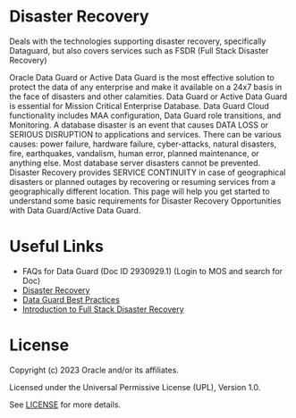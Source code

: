 # Disaster Recovery

Deals with the technologies supporting disaster recovery, specifically Dataguard, but also covers services such as FSDR (Full Stack Disaster Recovery)

Oracle Data Guard or Active Data Guard is the most effective solution to protect the data of any enterprise and make it available on a 24x7 basis in the face of disasters and other calamities. Data Guard or Active Data Guard is essential for Mission Critical Enterprise Database. Data Guard Cloud functionality includes MAA configuration, Data Guard role transitions, and Monitoring.
A database disaster is an event that causes DATA LOSS or SERIOUS DISRUPTION to applications and services. There can be various causes: power failure, hardware failure, cyber-attacks, natural disasters, fire, earthquakes, vandalism, human error, planned maintenance, or anything else. Most database server disasters cannot be prevented. Disaster Recovery provides SERVICE CONTINUITY in case of geographical disasters or planned outages by recovering or resuming services from a geographically different location. This page will help you get started to understand some basic requirements for Disaster Recovery Opportunities with Data Guard/Active Data Guard.

# Useful Links

- FAQs for Data Guard (Doc ID 2930929.1) (Login to MOS and search for Doc)
- [Disaster Recovery](https://www.oracle.com/cloud/backup-and-disaster-recovery/what-is-disaster-recovery/#cloud-based-deployment)
- [Data Guard Best Practices](https://docs.oracle.com/en/database/oracle/oracle-database/19/haovw/oracle-data-guard-best-practices.html)
- [Introduction to Full Stack Disaster Recovery](https://www.youtube.com/watch?v=GiyFs8Cpksg&t=587s)

# License

Copyright (c) 2023 Oracle and/or its affiliates.

Licensed under the Universal Permissive License (UPL), Version 1.0.

See [LICENSE](https://github.com/oracle-devrel/technology-engineering/blob/folder-structure/LICENSE) for more details.
